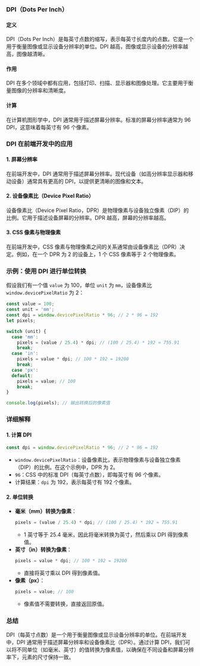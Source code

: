 ### DPI（Dots Per Inch）

#### 定义
DPI（Dots Per Inch）是每英寸点数的缩写，表示每英寸长度内的点数。它是一个用于衡量图像或显示设备分辨率的单位。DPI 越高，图像或显示设备的分辨率越高，图像越清晰。

#### 作用
DPI 在多个领域中都有应用，包括打印、扫描、显示器和图像处理。它主要用于衡量图像的分辨率和清晰度。

#### 计算
在计算机图形学中，DPI 通常用于描述屏幕分辨率。标准的屏幕分辨率通常为 96 DPI，这意味着每英寸有 96 个像素。

### DPI 在前端开发中的应用

#### 1. 屏幕分辨率
在前端开发中，DPI 通常用于描述屏幕分辨率。现代设备（如高分辨率显示器和移动设备）通常具有更高的 DPI，以提供更清晰的图像和文本。

#### 2. 设备像素比（Device Pixel Ratio）
设备像素比（Device Pixel Ratio，DPR）是物理像素与设备独立像素（DIP）的比例。它用于描述设备屏幕的分辨率。DPR 越高，屏幕的分辨率越高。

#### 3. CSS 像素与物理像素
在前端开发中，CSS 像素与物理像素之间的关系通常由设备像素比（DPR）决定。例如，在一个 DPR 为 2 的设备上，1 个 CSS 像素等于 2 个物理像素。

### 示例：使用 DPI 进行单位转换

假设我们有一个值 `value` 为 100，单位 `unit` 为 `mm`，设备像素比 `window.devicePixelRatio` 为 2：

```javascript
const value = 100;
const unit = 'mm';
const dpi = window.devicePixelRatio * 96; // 2 * 96 = 192
let pixels;

switch (unit) {
  case 'mm':
    pixels = (value / 25.4) * dpi; // (100 / 25.4) * 192 ≈ 755.91
    break;
  case 'in':
    pixels = value * dpi; // 100 * 192 = 19200
    break;
  case 'px':
  default:
    pixels = value; // 100
    break;
}

console.log(pixels); // 输出转换后的像素值
```

### 详细解释

#### 1. 计算 DPI
```javascript
const dpi = window.devicePixelRatio * 96; // 2 * 96 = 192
```
- `window.devicePixelRatio`：设备像素比，表示物理像素与设备独立像素（DIP）的比例。在这个示例中，DPR 为 2。
- `96`：CSS 中的标准 DPI（每英寸点数），即每英寸有 96 个像素。
- 计算结果：`dpi` 为 192，表示每英寸有 192 个像素。

#### 2. 单位转换
- **毫米（mm）转换为像素**：
  ```javascript
  pixels = (value / 25.4) * dpi; // (100 / 25.4) * 192 ≈ 755.91
  ```
  - 1 英寸等于 25.4 毫米，因此将毫米转换为英寸，然后乘以 DPI 得到像素值。
- **英寸（in）转换为像素**：
  ```javascript
  pixels = value * dpi; // 100 * 192 = 19200
  ```
  - 直接将英寸乘以 DPI 得到像素值。
- **像素（px）**：
  ```javascript
  pixels = value; // 100
  ```
  - 像素值不需要转换，直接返回原值。

### 总结

DPI（每英寸点数）是一个用于衡量图像或显示设备分辨率的单位。在前端开发中，DPI 通常用于描述屏幕分辨率和设备像素比（DPR）。通过计算 DPI，我们可以将不同单位（如毫米、英寸）的值转换为像素值，以确保在不同设备和屏幕分辨率下，元素的尺寸保持一致。
